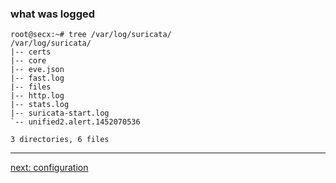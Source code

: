 ### what was logged

```
root@secx:~# tree /var/log/suricata/
/var/log/suricata/
|-- certs
|-- core
|-- eve.json
|-- fast.log
|-- files
|-- http.log
|-- stats.log
|-- suricata-start.log
`-- unified2.alert.1452070536

3 directories, 6 files
```
----

[next: configuration](/suricata/day_intro/AppProtos.md)
